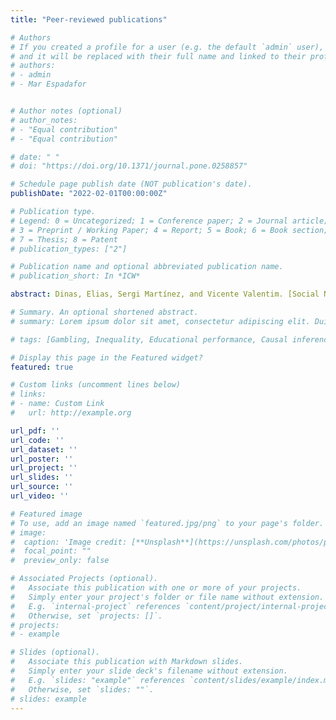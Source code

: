 ```yaml
---
title: "Peer-reviewed publications"

# Authors
# If you created a profile for a user (e.g. the default `admin` user), write the username (folder name) here 
# and it will be replaced with their full name and linked to their profile.
# authors:
# - admin
# - Mar Espadafor


# Author notes (optional)
# author_notes:
# - "Equal contribution"
# - "Equal contribution"

# date: " "
# doi: "https://doi.org/10.1371/journal.pone.0258857"

# Schedule page publish date (NOT publication's date).
publishDate: "2022-02-01T00:00:00Z"

# Publication type.
# Legend: 0 = Uncategorized; 1 = Conference paper; 2 = Journal article;
# 3 = Preprint / Working Paper; 4 = Report; 5 = Book; 6 = Book section;
# 7 = Thesis; 8 = Patent
# publication_types: ["2"]

# Publication name and optional abbreviated publication name.
# publication_short: In *ICW*

abstract: Dinas, Elias, Sergi Martínez, and Vicente Valentim. [Social Norm Change, Political Symbols, and Expression of Stigmatized Preferences](https://papers.ssrn.com/sol3/papers.cfm?abstract_id=3516831). The Journal of Politics, forthcoming. <br> <br> Martínez, Sergi. [Type of violence and ingroup identity, evidence from the Spanish civil war](https://papers.ssrn.com/sol3/papers.cfm?abstract_id=3884079). *Conditionally accepted* at the Journal of Conflict Resolution. <br> <br> Martínez, Sergi, Elias Dinas and Vicente Valentim, 2023. [Symbolic Conflict Resolution and Ingroup Favoritism](https://doi.org/10.1177/00220027231155323). Journal of Conflict Resolution. <br> <br> Espadafor, Mar, and Sergi Martínez, 2021. [The negative consequences of sports betting opportunities on human capital formation. Evidence from Spain](https://doi.org/10.1371/journal.pone.0258857). PLoS ONE 16(10), e0258857.

# Summary. An optional shortened abstract.
# summary: Lorem ipsum dolor sit amet, consectetur adipiscing elit. Duis posuere tellus ac convallis placerat. Proin tincidunt magna sed ex sollicitudin condimentum.

# tags: [Gambling, Inequality, Educational performance, Causal inference]

# Display this page in the Featured widget?
featured: true

# Custom links (uncomment lines below)
# links:
# - name: Custom Link
#   url: http://example.org

url_pdf: ''
url_code: ''
url_dataset: ''
url_poster: ''
url_project: ''
url_slides: ''
url_source: ''
url_video: ''

# Featured image
# To use, add an image named `featured.jpg/png` to your page's folder. 
# image:
#  caption: 'Image credit: [**Unsplash**](https://unsplash.com/photos/pLCdAaMFLTE)'
#  focal_point: ""
#  preview_only: false

# Associated Projects (optional).
#   Associate this publication with one or more of your projects.
#   Simply enter your project's folder or file name without extension.
#   E.g. `internal-project` references `content/project/internal-project/index.md`.
#   Otherwise, set `projects: []`.
# projects:
# - example

# Slides (optional).
#   Associate this publication with Markdown slides.
#   Simply enter your slide deck's filename without extension.
#   E.g. `slides: "example"` references `content/slides/example/index.md`.
#   Otherwise, set `slides: ""`.
# slides: example
---
```

